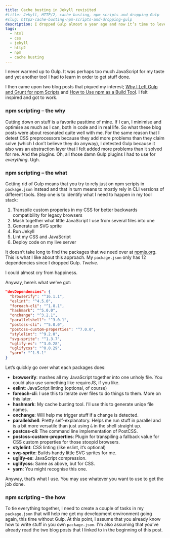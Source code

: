 ```yaml
---
title: Cache busting in Jekyll revisited
#title: Jekyll, HTTP/2, cache busting, npm scripts and dropping Gulp
#slug: http2-cache-busting-npm-scripts-and-dropping-gulp
description: I dropped Gulp almost a year ago and now it’s time to leverage the benefits of HTTP/2 as well! Also, some Jekyll twiddling and NPM scripting.
tags:
  - html
  - css
  - jekyll
  - http2
  - npm
  - cache busting
---
```


I never warmed up to Gulp. It was perhaps too much JavaScript for my taste and yet another tool I had to learn in order to get stuff done.

I then came upon two blog posts that piqued my interest; [Why I Left Gulp and Grunt for npm Scripts](https://medium.freecodecamp.org/why-i-left-gulp-and-grunt-for-npm-scripts-3d6853dd22b8) and [How to Use npm as a Build Tool](https://www.keithcirkel.co.uk/how-to-use-npm-as-a-build-tool/). I felt inspired and got to work.

### npm scripting – the why

Cutting down on stuff is a favorite pasttime of mine. If I can, I minimise and optimise as much as I can, both in code and in real life. So what these blog posts were about resonated quite well with me. For the same reason that I detest CSS preprocessors because they add more problems than they claim solve (which I don’t believe they do anyway), I detested Gulp because it also was an abstraction layer that I felt added more problems than it solved for me. And the plugins. Oh, all those damn Gulp plugins I had to use for _everything_. Ugh.

### npm scripting – the what

Getting rid of Gulp means that you try to rely just on npm scripts in `package.json` instead and that in turn means to mostly rely in CLI versions of different tools. Step one is to identify what I need to happen in my tool stack:

1. Transpile custom properies in my CSS for better backwards compatibility for legacy browsers
2. Mash together what little JavaScript I use from several files into one
3. Generate an SVG sprite
4. Run Jekyll
5. Lint my CSS and JavaScript
6. Deploy code on my live server

It doesn’t take long to find the packages that we need over at [npmjs.org](https://www.npmjs.com). This is what I like about this approach. My `package.json` only has 12 dependencies since I dropped Gulp. *Twelve.*

I could almost cry from happiness.

Anyway, here’s what we've got:

```json
"devDependencies": {
  "browserify": "^16.1.1",
  "eslint": "^4.5.0",
  "foreach-cli": "^1.8.1",
  "hashmark": "^5.0.0",
  "onchange": "^3.2.1",
  "parallelshell": "^3.0.1",
  "postcss-cli": "^5.0.0",
  "postcss-custom-properties": "^7.0.0",
  "stylelint": "^9.2.0",
  "svg-sprite": "^1.3.7",
  "uglify-es": "^3.0.28",
  "uglifycss": "^0.0.29",
  "yarn": "^1.5.1"
}
```

Let’s quickly go over what each packages does:

* **browserify**: mashes all my JavaScript together into one unholy file. You could also use something like requireJS, if you like.
* **eslint**: JavaScript linting (optional, of course)
* **foreach-cli**: I use this to iterate over files to do things to them. More on this later.
* **hashmark**: My cache busting tool. I'll use this to generate uniqe file names.
* **onchange**: Will help me trigger stuff if a change is detected.
* **parallelshell**: Pretty self-explanatory. Helps me run stuff in parallel and is a bit more versatile than just using `&` in the shell straight up.
* **postcss-cli**: The command line implementation of PostCSS.
* **postcss-custom-properties**: Plugin for transpiling a fallback value for CSS custom properties for those stoopid browsers.
* **stylelint**: CSS linting (like eslint, it’s optional)
* **svg-sprite**: Builds handy little SVG sprites for me.
* **uglify-es**: JavaScript compression.
* **uglifycss**: Same as above, but for CSS.
* **yarn**: You might recognise this one.

Anyway, that’s what I use. You may use whatever you want to use to get the job done.

### npm scripting – the how

To tie everything together, I need to create a couple of tasks in my `package.json` that will help me get my development environment going again, this time without Gulp. At this point, I assume that you already know how to write stuff in you own `package.json`. I'm also assuming that you’ve already read the two blog posts that I linked to in the beginning of this post.